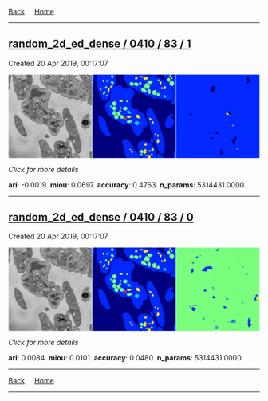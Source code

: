 
[Back](..)&nbsp;&nbsp;&nbsp;&nbsp;&nbsp;[Home](https://leapmanlab.github.io/snapshots)

---

<div class="summary"><a href="1"><h2>random_2d_ed_dense / 0410 / 83 / 1</h2></a><p>Created 20 Apr 2019, 00:17:07
</p><a href="1"><img src="1/media/summary.png" align="center"></a><p>
<i>Click for more details</i>
</p></div>

**ari**: -0.0019. **miou**: 0.0697. **accuracy**: 0.4763. **n_params**: 5314431.0000. 

---

<div class="summary"><a href="0"><h2>random_2d_ed_dense / 0410 / 83 / 0</h2></a><p>Created 20 Apr 2019, 00:17:07
</p><a href="0"><img src="0/media/summary.png" align="center"></a><p>
<i>Click for more details</i>
</p></div>

**ari**: 0.0084. **miou**: 0.0101. **accuracy**: 0.0480. **n_params**: 5314431.0000. 

---

[Back](..)&nbsp;&nbsp;&nbsp;&nbsp;&nbsp;[Home](https://leapmanlab.github.io/snapshots)

---